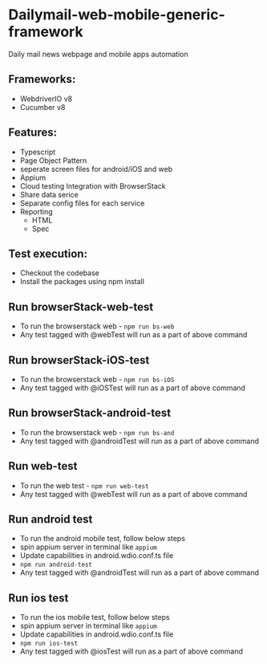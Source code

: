 # Dailymail-web-mobile-generic-framework

Daily mail news webpage and mobile apps automation

## Frameworks:

- WebdriverIO v8
- Cucumber v8

## Features:

- Typescript
- Page Object Pattern
- seperate screen files for android/iOS and web
- Appium
- Cloud testing Integration with BrowserStack
- Share data serice
- Separate config files for each service
- Reporting
  - HTML
  - Spec

## Test execution:

- Checkout the codebase
- Install the packages using npm install

## Run browserStack-web-test
- To run the browserstack web - `npm run bs-web`
- Any test tagged with @webTest will run as a part of above command

## Run browserStack-iOS-test
- To run the browserstack web - `npm run bs-iOS`
- Any test tagged with @iOSTest will run as a part of above command

## Run browserStack-android-test
- To run the browserstack web - `npm run bs-and`
- Any test tagged with @androidTest will run as a part of above command

## Run web-test
- To run the web test - `npm run web-test`
- Any test tagged with @webTest will run as a part of above command

## Run android test
- To run the android mobile test, follow below steps
- spin appium server in terminal like `appium`
- Update capabilities in android.wdio.conf.ts file
- `npm run android-test`
- Any test tagged with @androidTest will run as a part of above command

## Run ios test
- To run the ios mobile test, follow below steps
- spin appium server in terminal like `appium`
- Update capabilities in android.wdio.conf.ts file
- `npm run ios-test`
- Any test tagged with @iosTest will run as a part of above command
